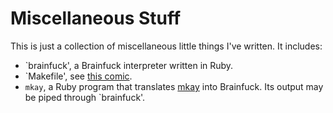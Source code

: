 Miscellaneous Stuff
===================

This is just a collection of miscellaneous little things I've written. It includes:

* `brainfuck', a Brainfuck interpreter written in Ruby.
* `Makefile', see [this comic](http://xkcd.com/149).
* `mkay`, a Ruby program that translates [mkay](http://github.com/andrew-wja/mkay) into Brainfuck. Its output may be piped through `brainfuck'.
